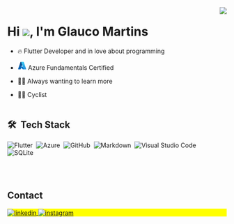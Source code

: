 <img align="right" height="590em" src="https://raw.githubusercontent.com/gist/glauco111/eb59e32d5db63c9856f68e161f09a635/raw/c0431976239cea796d918e47728b19a4c3a2a462/card_github.svg"/>
<h1 align="left">Hi <img src="https://raw.githubusercontent.com/kaueMarques/kaueMarques/master/hi.gif" height="30px">, I'm Glauco Martins</h1>


- 🔥 Flutter Developer and in love about programming

- <img src="https://raw.githubusercontent.com/github/explore/eaef8552d8b082ffafe2bfc8a5023d47da904aac/topics/azure/azure.png" height="20"/>  Azure Fundamentals Certified

- 👨‍💻 Always wanting to learn more

- :biking_man: Cyclist
<br><br>

## 🛠 &nbsp;Tech Stack

![Flutter](https://img.shields.io/badge/-Flutter-05122A?style=flat&logo=flutter)&nbsp;
![Azure](https://img.shields.io/badge/-Azure-05122A?style=flat&logo=microsoft)&nbsp;
![GitHub](https://img.shields.io/badge/-GitHub-05122A?style=flat&logo=github)&nbsp;
![Markdown](https://img.shields.io/badge/-Markdown-05122A?style=flat&logo=markdown)&nbsp;
![Visual Studio Code](https://img.shields.io/badge/-Visual%20Studio%20Code-05122A?style=flat&logo=visual-studio-code&logoColor=007ACC)&nbsp;
![SQLite](https://img.shields.io/badge/-SQLite-05122A?style=flat&logo=sqlite)&nbsp;


<br><br>

## Contact

<p align="left" style="background:yellow">
<a href="https://linkedin.com/in/glauco111" target="_blank">
  <img align="center" src="https://img.shields.io/badge/-glauco111-05122A?style=flat&logo=linkedin" alt="linkedin"/>
</a>
<a href="https://instagram.com/glauco1111" target="_blank">
 <img align="center" src="https://img.shields.io/badge/-glauco1111-05122A?style=flat&logo=instagram" alt="instagram"/>
</a>
</p>
